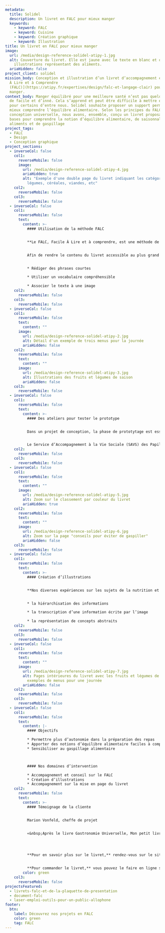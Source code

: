 ```yaml
---
metadata:
  title: Solidel
  description: Un livret en FALC pour mieux manger
  keywords:
    - keyword: FALC
    - keyword: Cuisine
    - keyword: Création graphique
    - keyword: Illustration
title: Un livret en FALC pour mieux manger
image:
  url: /media/design-reference-solidel-atipy-1.jpg
  alt: Couverture du livret. Elle est jaune avec le texte en blanc et quelques
    illustrations représentant des aliments.
  ariaHidden: false
project_client: solidel
mission_body: Conception et illustration d’un livret d’accompagnement en [Facile
  À Lire et à Comprendre
  (FALC)](https://atipy.fr/expertises/design/falc-et-langage-clair) pour bien
  manger.
context_body: Manger équilibré pour une meilleure santé n’est pas quelque chose
  de facile et d’inné. Cela s’apprend et peut être difficile à mettre en oeuvre
  pour certains d’entre nous. Solidel souhaite proposer un support permettant de
  mieux comprendre l’équilibre alimentaire. Selon les principes du FALC et de la
  conception universelle, nous avons, ensemble, conçu un livret proposant les
  bases pour comprendre la notion d’équilibre alimentaire, de saisonnalité des
  aliments et de gaspillage
project_tags:
  - FALC
  - Design
  - Conception graphique
project_sections:
  - inverseCol: false
    col1:
      reverseMobile: false
      image:
        url: /media/design-reference-solidel-atipy-4.jpg
        ariaHidden: true
        alt: "Exemple d'une double page du livret indiquant les catégories d'aliments :
          légumes, céréales, viandes, etc"
    col2:
      reverseMobile: false
    col3:
      reverseMobile: false
  - inverseCol: false
    col1:
      reverseMobile: false
      text:
        content: >-
          #### Utilisation de la méthode FALC


          **Le FALC, Facile À Lire et à comprendre, est une méthode de rédaction et de conception permettant un meilleur accès à l’information pour tous. Synthétiser, rendre compréhensible et lisible, voici les étapes clés du FALC.**


          Afin de rendre le contenu du livret accessible au plus grand nombre, et notamment aux personnes déficientes intellectuelles, nous avons mis en place les principes essentiels du Facile A Lire et à Comprendre&nbsp;:


          * Rédiger des phrases courtes

          * Utiliser un vocabulaire compréhensible

          * Associer le texte à une image
    col2:
      reverseMobile: false
    col3:
      reverseMobile: false
  - inverseCol: false
    col1:
      reverseMobile: false
      text:
        content: ""
      image:
        url: /media/design-reference-solidel-atipy-2.jpg
        alt: Détail d'un exemple de trois menus pour la journée
        ariaHidden: false
    col2:
      reverseMobile: false
      text:
        content: ""
      image:
        url: /media/design-reference-solidel-atipy-3.jpg
        alt: Illustrations des fruits et légumes de saison
        ariaHidden: false
    col3:
      reverseMobile: false
  - inverseCol: false
    col1:
      reverseMobile: false
      text:
        content: >-
          #### Des ateliers pour tester le prototype


          Dans un projet de conception, la phase de prototytage est essentielle. Souvent mise de côté par manque de temps ou de budget, elle permet un test grandeur nature et un ajustement réel du produit. La méthode FALC impose une relecture et une validation de la part d’utilisateurs déficients intellectuels. Un atelier de relecture du livret a donc été organisé. Il a permis d’améliorer le support et de le rendre compréhensible par le plus grand nombre.


          Le Service d’Accompagnement à la Vie Sociale (SAVS) des Papillons Blancs de Cambrai a relu et proposé des améliorations concernant le vocabulaire utilisé, les illustrations, la mise en page globale… L’Agence Atipy prend ensuite en compte ces remarques pour la version finale du livret.
    col2:
      reverseMobile: false
    col3:
      reverseMobile: false
  - inverseCol: false
    col1:
      reverseMobile: false
      text:
        content: ""
      image:
        url: /media/design-reference-solidel-atipy-5.jpg
        alt: Zoom sur le classement par couleur du livret
        ariaHidden: true
    col2:
      reverseMobile: false
      text:
        content: ""
      image:
        url: /media/design-reference-solidel-atipy-6.jpg
        alt: Zoom sur la page "conseils pour éviter de gaspiller"
        ariaHidden: false
    col3:
      reverseMobile: false
  - inverseCol: false
    col1:
      reverseMobile: false
      text:
        content: >-
          #### Création d’illustrations


          **Nos diverses expériences sur les sujets de la nutrition et de l’accès à l’information (par exemple, [La cuisine pour tous !](https://cuisinepourtous.fr/)), nous ont permis une réflexion intéressante sur**&nbsp;**:**


          * la hiérarchisation des informations

          * la transcription d’une information écrite par l’image

          * la représentation de concepts abstraits
    col2:
      reverseMobile: false
    col3:
      reverseMobile: false
  - inverseCol: false
    col1:
      reverseMobile: false
      text:
        content: ""
      image:
        url: /media/design-reference-solidel-atipy-7.jpg
        alt: Pages intérieures du livret avec les fruits et légumes de saisons + trois
          exemples de menus pour une journée
        ariaHidden: false
    col2:
      reverseMobile: false
    col3:
      reverseMobile: false
  - inverseCol: false
    col1:
      reverseMobile: false
      text:
        content: |-
          #### Objectifs

          * Permettre plus d’autonomie dans la préparation des repas
          * Apporter des notions d’équilibre alimentaire faciles à comprendre
          * Sensibiliser au gaspillage alimentaire



          #### Nos domaines d’intervention

          * Accompagnement et conseil sur le FALC
          * Création d’illustrations
          * Accompagnement sur la mise en page du livret
    col2:
      reverseMobile: false
      text:
        content: >-
          #### Témoignage de la cliente


          Marion Vonfeld, cheffe de projet


          «&nbsp;Après le livre Gastronomie Universelle, Mon petit livret pour bien manger est le fruit d’une nouvelle collaboration entre Solidel et l’Agence Atipy. Un grand merci à Adeline Richez, qui nous a accompagné dans la conception du livret et nous a fourni de précieux conseils pour sa mise en accessibilité. Nous avons encore une fois été ravis de travailler avec elle pour élaborer un ouvrage véritablement accessible à toutes et tous.&nbsp;»




          **Pour en savoir plus sur le livret,** rendez-vous sur le site de Solidel [«](https://solidel.fr/ressources/mon-petit-livret-pour-bien-manger/)&nbsp;[Mon petit livret pour bien manger](https://solidel.fr/ressources/mon-petit-livret-pour-bien-manger/)&nbsp;[».](https://solidel.fr/ressources/mon-petit-livret-pour-bien-manger/)


          **Pour commander le livret,** vous pouvez le faire en ligne sur la page de [Solidel.](https://solidel.fr/je-commande-mon-petit-livret-pour-bien-manger/)
        color: green
    col3:
      reverseMobile: false
projectsFeatured:
  - livrets-falc-et-de-la-plaquette-de-presentation
  - document-falc
  - laser-emploi-outils-pour-un-public-allophone
footer:
  btn:
    label: Découvrez nos projets en FALC
    color: green
    tag: FALC
---
```


